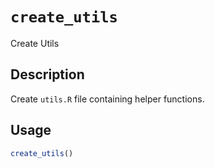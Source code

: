 # `create_utils`

Create Utils


## Description

Create `utils.R` file containing helper functions.


## Usage

```r
create_utils()
```


